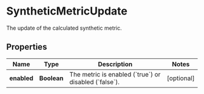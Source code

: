 

# SyntheticMetricUpdate

The update of the calculated synthetic metric.

## Properties

| Name | Type | Description | Notes |
|------------ | ------------- | ------------- | -------------|
|**enabled** | **Boolean** | The metric is enabled (&#x60;true&#x60;) or disabled (&#x60;false&#x60;). |  [optional] |



